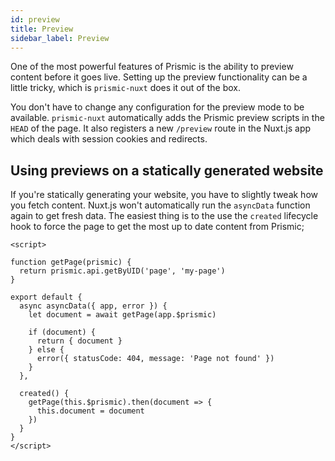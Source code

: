 ```yaml
---
id: preview
title: Preview
sidebar_label: Preview
---
```


One of the most powerful features of Prismic is the ability to preview content before it goes live. Setting up the preview functionality can be a little tricky, which is `prismic-nuxt` does it out of the box.

You don't have to change any configuration for the preview mode to be available. `prismic-nuxt` automatically adds the Prismic preview scripts in the `HEAD` of the page. It also registers a new `/preview` route in the Nuxt.js app which deals with session cookies and redirects.

## Using previews on a statically generated website
If you're statically generating your website, you have to slightly tweak how you fetch content. Nuxt.js won't automatically run the `asyncData` function again to get fresh data. The easiest thing is to the use the `created` lifecycle hook to force the page to get the most up to date content from Prismic;

```vue
<script>

function getPage(prismic) {
  return prismic.api.getByUID('page', 'my-page')
}

export default {
  async asyncData({ app, error }) {
    let document = await getPage(app.$prismic)

    if (document) {
      return { document }
    } else {
      error({ statusCode: 404, message: 'Page not found' })
    }
  },

  created() {
    getPage(this.$prismic).then(document => {
      this.document = document
    })
  }
}
</script>
```

